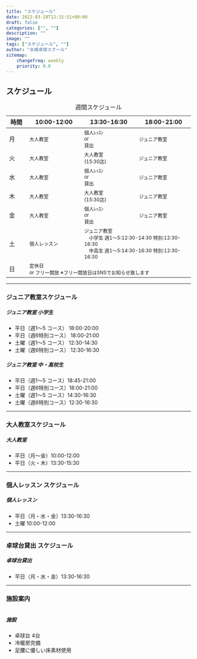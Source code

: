 ```yaml
---
title: "スケジュール"
date: 2022-03-28T12:15:51+09:00
draft: false
categories: ["", ""]
description: ""
image: ""
tags: ["スケジュール", ""]
author: "水城卓球スクール"
sitemap:
    changefreq: weekly
    priority: 0.8
---
```


## スケジュール

<div>
    <div class="col-lg-10 mt-4 position-relative">
        <table class="table caption-top text-primary border-primary">
        <caption class="h5 text-primary">週間スケジュール</caption>
        <thead class="border-primary">
            <tr>
            <th scope="col" width="6%">時間</th>
            <th scope="col" width="9%">10:00-12:00</th>
            <th scope="col" width="9%">13:30-16:30</th>
            <th scope="col" width="9%">18:00-21:00</th>
            </tr>
        </thead>
        <tbody class="border-primary">
            <tr>
            <td>月</td>
            <td><span style="font-size: small;">大人教室</span></td>
            <td><span style="font-size: small;"><span style="display: inline-block;white-space: nowrap;">個人ﾚｯｽﾝ</span><br />or<br />貸出</span></td>
            <td><span style="font-size: small;">ジュニア教室</span></td>
            </tr>
            <tr>
            <td>火</td>
            <td><span style="font-size: small;">大人教室</span></td>
            <td><span style="font-size: small;"><span style="display: inline-block;white-space: nowrap;">大人教室</span><br />(15:30迄)</span></td>
            <td><span style="font-size: small;">ジュニア教室</span></td>
            </tr>
            <tr>
            <td>水</td>
            <td><span style="font-size: small;">大人教室</span></td>
            <td><span style="font-size: small;"><span style="display: inline-block;white-space: nowrap;">個人ﾚｯｽﾝ</span><br />or<br />貸出</span></td>
            <td><span style="font-size: small;">ジュニア教室</span></td>
            </tr>
            <tr>
            <td>木</td>
            <td><span style="font-size: small;">大人教室</span></td>
            <td><span style="font-size: small;"><span style="display: inline-block;white-space: nowrap;">大人教室</span><br />(15:30迄)</span></td>
            <td><span style="font-size: small;">ジュニア教室</span></td>
            </tr>
            <td>金</td>
            <td><span style="font-size: small;">大人教室</span></td>
            <td><span style="font-size: small;"><span style="display: inline-block;white-space: nowrap;">個人ﾚｯｽﾝ</span><br />or<br />貸出</span></td>
            <td><span style="font-size: small;">ジュニア教室</span></td>
            </tr>
            <td>土</td>
            <td><span style="font-size: small;">個人レッスン</span></td>
            <td colspan="2"><span style="font-size: small;">ジュニア教室<br />　小学生 週1～5:12:30-14:30 特別:12:30-16:30
            <br />　中高生 週1～5:14:30-16:30 特別:12:30-16:30</span></td>
            </tr>
            <td>日</td>
            <td colspan="3"><span style="font-size: small;"><span style="display: inline-block;white-space: nowrap;">定休日<br> or フリー開放 ※フリー開放日はSNSでお知らせ致します</span></td>
            </tr>
        </tbody>
        </table>
    </div>
</div>

<div id="junior" class="pt-4"></div>
<hr />

### ジュニア教室スケジュール

<div class="card bg-transparent mb-4">
	<div class="row">
		<div class="col-md-12 mt-0 mt-md-0">
            <div class="card-body">
            <h5 class="card-title">ジュニア教室 小学生</h5>
            <p class="card-text"></p>
            <ul class="list-group list-group-flush">
            <li class="list-group-item text-primary border-primary">平日（週1～5 コース） 18:00-20:00</li>
            <li class="list-group-item text-primary border-primary">平日（週6特別コース） 18:00-21:00</li>
            <li class="list-group-item text-primary border-primary">土曜（週1～5 コース） 12:30-14:30</li>
            <li class="list-group-item text-primary border-primary">土曜（週6特別コース） 12:30-16:30</li>
            </ul>
            </div>
        </div>
    </div>
	<div class="row">
		<div class="col-md-12 mt-0 mt-md-0">
            <div class="card-body">
            <h5 class="card-title">ジュニア教室 中・高校生</h5>
            <p class="card-text"></p>
            <ul class="list-group list-group-flush">
            <li class="list-group-item text-primary border-primary">平日（週1～5 コース）18:45-21:00</li>
            <li class="list-group-item text-primary border-primary">平日（週6特別コース）18:00-21:00</li>
            <li class="list-group-item text-primary border-primary">土曜（週1～5 コース）14:30-16:30</li>
            <li class="list-group-item text-primary border-primary">土曜（週6特別コース）12:30-16:30</li>
            </ul>
            </div>
        </div>
	</div>
</div>

<div id="adult" class="pt-4"></div>
<hr />

### 大人教室スケジュール

<div class="card bg-transparent mb-4">
	<div class="row">
		<div class="col-md-12 mt-0 mt-md-0">
            <div class="card-body">
            <h5 class="card-title">大人教室</h5>
            <p class="card-text"></p>
            <ul class="list-group list-group-flush">
            <li class="list-group-item text-primary border-primary">平日（月～金）10:00-12:00</li>
            <li class="list-group-item text-primary border-primary">平日（火・木）13:30-15:30</li>
            </ul>
            </div>
        </div>
    </div>
</div>

<div id="personal" class="pt-4"></div>
<hr />

### 個人レッスン スケジュール

<div class="card bg-transparent mb-4">
	<div class="row">
		<div class="col-md-12 mt-0 mt-md-0">
            <div class="card-body">
            <h5 class="card-title">個人レッスン</h5>
            <p class="card-text"></p>
            <ul class="list-group list-group-flush">
            <li class="list-group-item text-primary border-primary">平日（月・水・金）13:30-16:30</li>
            <li class="list-group-item text-primary border-primary">土曜 10:00-12:00</li>
            </ul>
            </div>
        </div>
	</div>
</div>

<div id="rent" class="pt-4"></div>
<hr />

### 卓球台貸出 スケジュール

<div class="card bg-transparent mb-4">
	<div class="row">
		<div class="col-md-12 mt-0 mt-md-0">
            <div class="card-body">
            <h5 class="card-title">卓球台貸出</h5>
            <p class="card-text"></p>
            <ul class="list-group list-group-flush">
            <li class="list-group-item text-primary border-primary">平日（月・水・金）13:30-16:30</li>
            </ul>
            </div>
        </div>
	</div>
</div>

<div id="facility" class="pt-4"></div>
<hr />

### 施設案内

<div class="card bg-transparent mb-4">
	<div class="row">
		<div class="col-md-5">
			<img class="rounded-3" src="/images/blog/116.jpg" alt="">
		</div>
		<div class="col-md-7 mt-3 mt-md-0">
        <div class="card-body">
            <h5 class="card-title">施設</h5>
            <p class="card-text"></p>
            <ul class="list-group list-group-flush">
            <li class="list-group-item text-primary border-primary">卓球台  4台</li>
            <li class="list-group-item text-primary border-primary">冷暖房完備</li>
            <li class="list-group-item text-primary border-primary">足腰に優しい床素材使用</li>
            </ul>
        </div>
        <div class="card-footer">
            <small class="text-muted"></small>
        </div>
		</div>
	</div>
</div>
